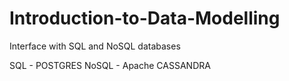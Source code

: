 # Introduction-to-Data-Modelling
Interface with SQL and NoSQL databases

SQL - POSTGRES
NoSQL - Apache CASSANDRA
